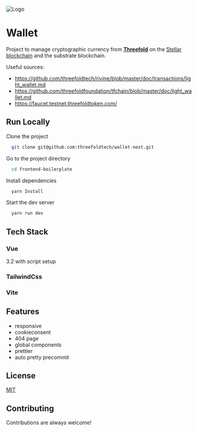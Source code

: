 
![Logo](https://sp-ao.shortpixel.ai/client/q_glossy,ret_img/https://jimber.io/wp-content/uploads/2020/10/logo.png)

    
# Wallet
Project to manage cryptographic currency from **[Threefold](https://threefold.io/)** on the [Stellar blockchain](https://www.stellar.org/) and the substrate blockchain.

Useful sources:
* https://github.com/threefoldtech/rivine/blob/master/doc/transactions/light_wallet.md
* https://github.com/threefoldfoundation/tfchain/blob/master/doc/light_wallet.md
* https://faucet.testnet.threefoldtoken.com/

## Run Locally

Clone the project

```bash
  git clone git@github.com:threefoldtech/wallet-next.git
```

Go to the project directory

```bash
  cd frontend-boilerplate
```

Install dependencies

```bash
  yarn Install
```

Start the dev server

```bash
  yarn run dev
```

  
## Tech Stack

### Vue

3.2 with script setup

### TailwindCss

### Vite
## Features

- responsive
- cookieconsent
- 404 page
- global components
- prettier
- auto pretty precommit

  
## License

[MIT](https://choosealicense.com/licenses/mit/)

  
## Contributing

Contributions are always welcome!
  
